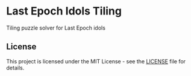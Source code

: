 # Last Epoch Idols Tiling

Tiling puzzle solver for Last Epoch idols

## License

This project is licensed under the MIT License - see the [LICENSE](LICENSE) file for details.
